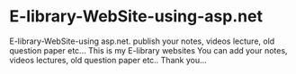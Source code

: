 # E-library-WebSite-using-asp.net
E-library-WebSite-using asp.net. publish your notes, videos lecture, old question paper etc...
This is my E-library websites
You can add your notes, videos lectures, old question paper etc..
Thank you...
